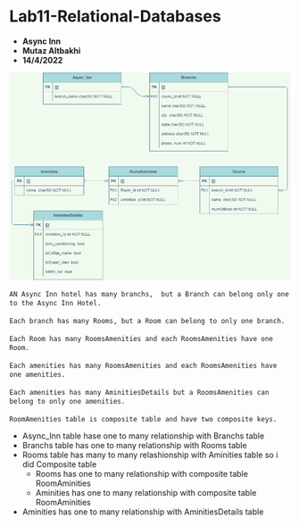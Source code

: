 # Lab11-Relational-Databases

* **Async Inn**
* **Mutaz Altbakhi**
* **14/4/2022**

![image](images/Relations.drawio.png)

```
AN Async Inn hotel has many branchs,  but a Branch can belong only one to the Async Inn Hotel.

Each branch has many Rooms, but a Room can belong to only one branch.

Each Room has many RoomsAmenities and each RoomsAmenities have one Room.

Each amenities has many RoomsAmenities and each RoomsAmenities have one amenities.

Each amenities has many AminitiesDetails but a RoomsAmenities can belong to only one amenities.

RoomAmenities table is composite table and have two composite keys.
```


*  Async_Inn table hase one to many relationship with Branchs table
* Branchs table has one to many relationship with Rooms table
* Rooms table has many to many relashionship with Aminities table so i did Composite table
    - Rooms has one to many relationship with composite table RoomAminities
    - Aminities has one to many relationship with composite table RoomAminities
* Aminities has one to many relationship with AminitiesDetails table 